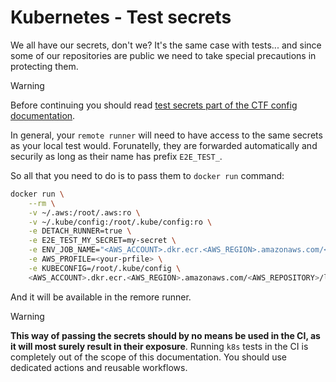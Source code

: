 # Kubernetes - Test secrets

We all have our secrets, don't we? It's the same case with tests... and since some of our repositories are public
we need to take special precautions in protecting them.

> [!WARNING]
> Before continuing you should read [test secrets part of the CTF config documentation](../config/config.md).

In general, your `remote runner` will need to have access to the same secrets as your local test would. Forunatelly,
they are forwarded automatically and securily as long as their name has prefix `E2E_TEST_`.

So all that you need to do is to pass them to `docker run` command:
```bash
docker run \
    --rm \
    -v ~/.aws:/root/.aws:ro \
    -v ~/.kube/config:/root/.kube/config:ro \
    -e DETACH_RUNNER=true \
    -e E2E_TEST_MY_SECRET=my-secret \
    -e ENV_JOB_NAME="<AWS_ACCOUNT>.dkr.ecr.<AWS_REGION>.amazonaws.com/<AWS_REPOSITORY>/link-remote-runner-test:latest" \
    -e AWS_PROFILE=<your-prfile> \
    -e KUBECONFIG=/root/.kube/config \
    <AWS_ACCOUNT>.dkr.ecr.<AWS_REGION>.amazonaws.com/<AWS_REPOSITORY>/link-remote-runner-test:latest
```
And it will be available in the remore runner.

> [!WARNING]
> **This way of passing the secrets should by no means be used in the CI, as it will most surely result in their exposure**.
> Running `k8s` tests in the CI is completely out of the scope of this documentation. You should use dedicated actions
> and reusable workflows.